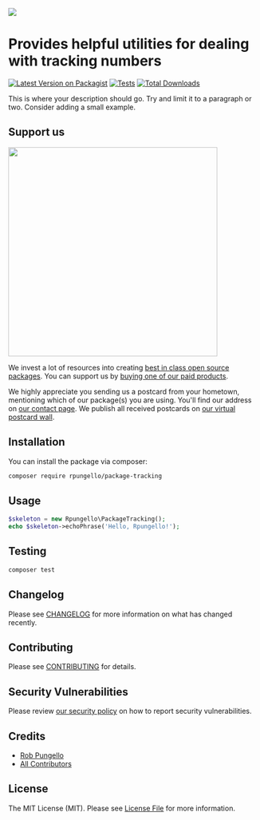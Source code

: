 
[<img src="https://github-ads.s3.eu-central-1.amazonaws.com/support-ukraine.svg?t=1" />](https://supportukrainenow.org)

# Provides helpful utilities for dealing with tracking numbers

[![Latest Version on Packagist](https://img.shields.io/packagist/v/rpungello/package-tracking.svg?style=flat-square)](https://packagist.org/packages/rpungello/package-tracking)
[![Tests](https://github.com/rpungello/package-tracking/actions/workflows/run-tests.yml/badge.svg?branch=main)](https://github.com/rpungello/package-tracking/actions/workflows/run-tests.yml)
[![Total Downloads](https://img.shields.io/packagist/dt/rpungello/package-tracking.svg?style=flat-square)](https://packagist.org/packages/rpungello/package-tracking)

This is where your description should go. Try and limit it to a paragraph or two. Consider adding a small example.

## Support us

[<img src="https://github-ads.s3.eu-central-1.amazonaws.com/package-tracking.jpg?t=1" width="419px" />](https://spatie.be/github-ad-click/package-tracking)

We invest a lot of resources into creating [best in class open source packages](https://spatie.be/open-source). You can support us by [buying one of our paid products](https://spatie.be/open-source/support-us).

We highly appreciate you sending us a postcard from your hometown, mentioning which of our package(s) you are using. You'll find our address on [our contact page](https://spatie.be/about-us). We publish all received postcards on [our virtual postcard wall](https://spatie.be/open-source/postcards).

## Installation

You can install the package via composer:

```bash
composer require rpungello/package-tracking
```

## Usage

```php
$skeleton = new Rpungello\PackageTracking();
echo $skeleton->echoPhrase('Hello, Rpungello!');
```

## Testing

```bash
composer test
```

## Changelog

Please see [CHANGELOG](CHANGELOG.md) for more information on what has changed recently.

## Contributing

Please see [CONTRIBUTING](https://github.com/spatie/.github/blob/main/CONTRIBUTING.md) for details.

## Security Vulnerabilities

Please review [our security policy](../../security/policy) on how to report security vulnerabilities.

## Credits

- [Rob Pungello](https://github.com/rpungello)
- [All Contributors](../../contributors)

## License

The MIT License (MIT). Please see [License File](LICENSE.md) for more information.
